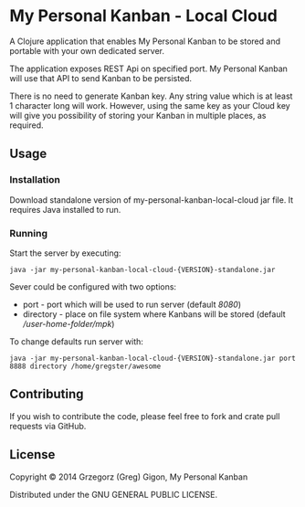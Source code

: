 # My Personal Kanban - Local Cloud

A Clojure application that enables My Personal Kanban to be stored and portable with your own dedicated server.

The application exposes REST Api on specified port. My Personal Kanban will use that API to send Kanban to be persisted.

There is no need to generate Kanban key. Any string value which is at least 1 character long will work. However, using the same key as your Cloud key will give you possibility of storing your Kanban in multiple places, as required.


## Usage

### Installation

Download standalone version of my-personal-kanban-local-cloud jar file. It requires Java installed to run.

### Running

Start the server by executing:

    java -jar my-personal-kanban-local-cloud-{VERSION}-standalone.jar

Sever could be configured with two options:

* port - port which will be used to run server (default *8080*)
* directory - place on file system where Kanbans will be stored (default */user-home-folder/mpk*)

To change defaults run server with:

    java -jar my-personal-kanban-local-cloud-{VERSION}-standalone.jar port 8888 directory /home/gregster/awesome

## Contributing

If you wish to contribute the code, please feel free to fork and crate pull requests via GitHub.


## License

Copyright © 2014 Grzegorz (Greg) Gigon, My Personal Kanban

Distributed under the GNU GENERAL PUBLIC LICENSE.
